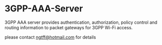 # 3GPP-AAA-Server

3GPP AAA server provides authentication, authorization, policy control and routing information to packet gateways for 3GPP Wi-Fi access.

please contact ngtff@hotmail.com for details



